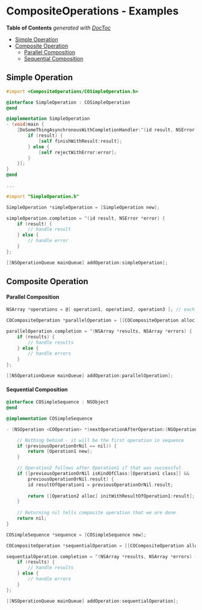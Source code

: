 # CompositeOperations - Examples

<!-- START doctoc generated TOC please keep comment here to allow auto update -->
<!-- DON'T EDIT THIS SECTION, INSTEAD RE-RUN doctoc TO UPDATE -->
**Table of Contents**  *generated with [DocToc](http://doctoc.herokuapp.com/)*

- [Simple Operation](#simple-operation)
- [Composite Operation](#composite-operation)
    - [Parallel Composition](#parallel-composition)
    - [Sequential Composition](#sequential-composition)

<!-- END doctoc generated TOC please keep comment here to allow auto update -->

## Simple Operation

```objective-c
#import <CompositeOperations/COSimpleOperation.h>

@interface SimpleOperation : COSimpleOperation
@end

@implementation SimpleOperation
- (void)main {
    [DoSomeThingAsynchronousWithCompletionHandler:^(id result, NSError *error){
        if (result) {
            [self finishWithResult:result];
        } else {
        	[self rejectWithError:error];
        }
    }];
}
@end

...

#import "SimpleOperation.h"

SimpleOperation *simpleOperation = [SimpleOperation new];

simpleOperation.completion = ^(id result, NSError *error) {
    if (result) {
        // handle result
    } else {
        // handle error
    }
};

[[NSOperationQueue mainQueue] addOperation:simpleOperation];
```

## Composite Operation

#### Parallel Composition

```objective-c
NSArray *operations = @[ operation1, operation2, operation3 ]; // each operation is NSOperation <COOperation> *

COCompositeOperation *parallelOperation = [[COCompositeOperation alloc] initWithOperations:operations];

parallelOperation.completion = ^(NSArray *results, NSArray *errors) {
    if (results) {
        // handle results
    } else {
        // handle errors
    }
};

[[NSOperationQueue mainQueue] addOperation:parallelOperation];
```

#### Sequential Composition

```objective-c
@interface COSimpleSequence : NSObject
@end

@implementation COSimpleSequence

- (NSOperation <COOperation> *)nextOperationAfterOperation:(NSOperation <COOperation> *)previousOperationOrNil {

    // Nothing behind - it will be the first operation in sequence
    if (previousOperationOrNil == nil)) {
        return [Operation1 new];
    }

    // Operation2 follows after Operation1 if that was successful
    if ([previousOperationOrNil isKindOfClass:[Operation1 class]] &&
        previousOperationOrNil.result) {
        id resultOfOperation1 = previousOperationOrNil.result;
        
        return [[Operation2 alloc] initWithResultOfOperation1:result];
    }
    
    // Returning nil tells composite operation that we are done
    return nil;
}

COSimpleSequence *sequence = [COSimpleSequence new];

COCompositeOperation *sequentialOperation = [[COCompositeOperation alloc] initWithSequence:sequence];

sequentialOperation.completion = ^(NSArray *results, NSArray *errors) {
    if (results) {
        // handle results
    } else {
        // handle errors
    }
};

[[NSOperationQueue mainQueue] addOperation:sequentialOperation];
```
